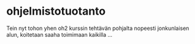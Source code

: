 # ohjelmistotuotanto

Tein nyt tohon yhen oh2 kurssin tehtävän pohjalta nopeesti jonkunlaisen alun, koitetaan saaha toimimaan kaikilla ...
